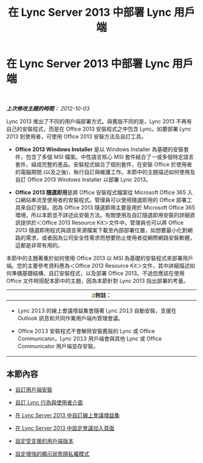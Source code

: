 ﻿---
title: 在 Lync Server 2013 中部署 Lync 用戶端
TOCTitle: 在 Lync Server 2013 中部署 Lync 用戶端
ms:assetid: 3d10abf2-d484-4fa0-8f10-4a5f9dfba4f5
ms:mtpsurl: https://technet.microsoft.com/zh-tw/library/JJ204827(v=OCS.15)
ms:contentKeyID: 49290666
ms.date: 08/10/2015
mtps_version: v=OCS.15
ms.translationtype: HT
---

# 在 Lync Server 2013 中部署 Lync 用戶端

 

_**上次修改主題的時間：** 2012-10-03_

Lync 2013 推出了不同的用戶端部署方式。與舊版不同的是，Lync 2013 不再有自己的安裝程式，而是在 Office 2013 安裝程式之中包含 Lync。如要部署 Lync 2013 到使用者，可使用 Office 2013 安裝方法及自訂工具。

  - **Office 2013 Windows Installer** 是以 Windows Installer 為基礎的安裝套件，包含了多個 MSI 檔案。中性語言核心 MSI 套件結合了一或多個特定語言套件，組成完整的產品。安裝程式組合了個別套件，在安裝 Office 於使用者的電腦期間 (以及之後)，執行自訂與維護工作。本節中的主題描述如何使用及自訂 Office 2013 Windows Installer 以部署 Lync 2013。

  - **Office 2013 隨選即用**是將 Office 安裝程式檔案從 Microsoft Office 365 入口網站串流至使用者的安裝程式。管理員可以使用隨選即用的 Office 部署工具來自訂安裝。因為 Office 2013 隨選即用主要是用於 Microsoft Office 365 環境，所以本節並不詳述此安裝方法。有關使用及自訂隨選即用安裝的詳細資訊提供於＜Office 2013 Resource Kit＞文件中。管理員也可以將 Office 2013 隨選即用程式與語言來源檔案下載至內部部署位置，如想要最小化對網路的需求，或者因為公司安全性需求而想要防止使用者從網際網路安裝軟體，這都是非常有用的。

本節中的主題著重於如何使用 Office 2013 以 MSI 為基礎的安裝程式來部署用戶端。您的主要參考資料應為＜Office 2013 Resource Kit＞文件，其中詳細描述如何準備基礎結構、自訂安裝程式，以及部署 Office 2013。不過您應該在使用 Office 文件時搭配本節中的主題，因為本節針對 Lync 2013 指出部署的考量。

<table>
<colgroup>
<col style="width: 100%" />
</colgroup>
<thead>
<tr class="header">
<th><img src="images/Gg398811.note(OCS.15).gif" title="note" alt="note" />附註：</th>
</tr>
</thead>
<tbody>
<tr class="odd">
<td><ul>
<li><p>Lync 2013 的線上會議增益集會隨著 Lync 2013 自動安裝，支援在 Outlook 訊息和共同作業用戶端內管理會議。</p></li>
<li><p>Office 2013 安裝程式不會解除安裝舊版的 Lync 或 Office Communicator。Lync 2013 用戶端會與其他 Lync 或 Office Communicator 用戶端並存安裝。</p></li>
</ul></td>
</tr>
</tbody>
</table>


## 本節內容

  - [自訂用戶端安裝](lync-server-2013-customizing-client-installation.md)

  - [自訂 Lync 行為與使用者介面](lync-server-2013-customizing-lync-behavior-and-the-user-interface.md)

  - [在 Lync Server 2013 中自訂線上會議增益集](lync-server-2013-customizing-the-online-meeting-add-in.md)

  - [在 Lync Server 2013 中設定會議加入頁面](lync-server-2013-configuring-the-meeting-join-page.md)

  - [設定受支援的用戶端版本](lync-server-2013-configuring-supported-client-versions.md)

  - [設定增強的顯示狀態隱私權模式](lync-server-2013-configuring-enhanced-presence-privacy-mode.md)

